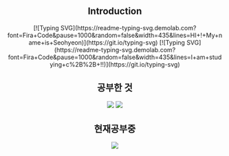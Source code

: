 <h2 align="center"> Introduction</h2>
<div align="center">[![Typing SVG](https://readme-typing-svg.demolab.com?font=Fira+Code&pause=1000&random=false&width=435&lines=HI+!+My+name+is+Seohyeon)](https://git.io/typing-svg) 
  [![Typing SVG](https://readme-typing-svg.demolab.com?font=Fira+Code&pause=1000&random=false&width=435&lines=I+am+studying+c%2B%2B+!!)](https://git.io/typing-svg)</div>




<h2 align="center" >공부한 것</h2>
<div align="center">
<img src="https://img.shields.io/badge/Python-CC6699?style=plastic&logo=Python&logoColor=AAAAAA"/> <img src="https://img.shields.io/badge/C-A8B9CC?style=plastic&logo=Python&logoColor=000000"/>  
</div>
<h2 align="center" >현재공부중</h2>
<div align="center">
<img src="https://img.shields.io/badge/C++-00599C?style=plastic&logo=Python&logoColor=239DFF"/>
</div>



